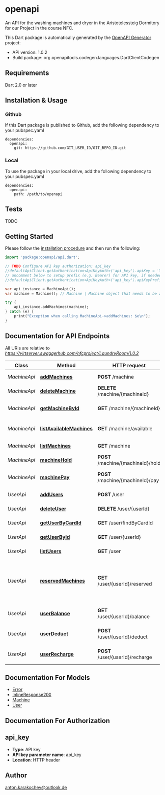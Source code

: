# openapi
An API for the washing machines and dryer in the Aristotelessteig Dormitory for our Project in the course NFC. 

This Dart package is automatically generated by the [OpenAPI Generator](https://openapi-generator.tech) project:

- API version: 1.0.2
- Build package: org.openapitools.codegen.languages.DartClientCodegen

## Requirements

Dart 2.0 or later

## Installation & Usage

### Github
If this Dart package is published to Github, add the following dependency to your pubspec.yaml
```
dependencies:
  openapi:
    git: https://github.com/GIT_USER_ID/GIT_REPO_ID.git
```

### Local
To use the package in your local drive, add the following dependency to your pubspec.yaml
```
dependencies:
  openapi:
    path: /path/to/openapi
```

## Tests

TODO

## Getting Started

Please follow the [installation procedure](#installation--usage) and then run the following:

```dart
import 'package:openapi/api.dart';

// TODO Configure API key authorization: api_key
//defaultApiClient.getAuthentication<ApiKeyAuth>('api_key').apiKey = 'YOUR_API_KEY';
// uncomment below to setup prefix (e.g. Bearer) for API key, if needed
//defaultApiClient.getAuthentication<ApiKeyAuth>('api_key').apiKeyPrefix = 'Bearer';

var api_instance = MachineApi();
var machine = Machine(); // Machine | Machine object that needs to be added

try {
    api_instance.addMachines(machine);
} catch (e) {
    print("Exception when calling MachineApi->addMachines: $e\n");
}

```

## Documentation for API Endpoints

All URIs are relative to *https://virtserver.swaggerhub.com/nfcproject/LaundryRoom/1.0.2*

Class | Method | HTTP request | Description
------------ | ------------- | ------------- | -------------
*MachineApi* | [**addMachines**](docs//MachineApi.md#addmachines) | **POST** /machine | Adds a new machine
*MachineApi* | [**deleteMachine**](docs//MachineApi.md#deletemachine) | **DELETE** /machine/{machineId} | Deletes a machine
*MachineApi* | [**getMachineById**](docs//MachineApi.md#getmachinebyid) | **GET** /machine/{machineId} | Find machine by ID
*MachineApi* | [**listAvailableMachines**](docs//MachineApi.md#listavailablemachines) | **GET** /machine/available | Lists all available machines
*MachineApi* | [**listMachines**](docs//MachineApi.md#listmachines) | **GET** /machine | Lists all machines
*MachineApi* | [**machineHold**](docs//MachineApi.md#machinehold) | **POST** /machine/{machineId}/hold | Holds the machine
*MachineApi* | [**machinePay**](docs//MachineApi.md#machinepay) | **POST** /machine/{machineId}/pay | Pay for the given machine
*UserApi* | [**addUsers**](docs//UserApi.md#addusers) | **POST** /user | Adds a new user
*UserApi* | [**deleteUser**](docs//UserApi.md#deleteuser) | **DELETE** /user/{userId} | Deletes a user
*UserApi* | [**getUserByCardId**](docs//UserApi.md#getuserbycardid) | **GET** /user/findByCardId | Find user by card ID
*UserApi* | [**getUserById**](docs//UserApi.md#getuserbyid) | **GET** /user/{userId} | Find user by ID
*UserApi* | [**listUsers**](docs//UserApi.md#listusers) | **GET** /user | Lists all users
*UserApi* | [**reservedMachines**](docs//UserApi.md#reservedmachines) | **GET** /user/{userId}/reserved | Check which machines are reserved by the given user
*UserApi* | [**userBalance**](docs//UserApi.md#userbalance) | **GET** /user/{userId}/balance | Check the user&#39;s balance
*UserApi* | [**userDeduct**](docs//UserApi.md#userdeduct) | **POST** /user/{userId}/deduct | Charges the user&#39;s account
*UserApi* | [**userRecharge**](docs//UserApi.md#userrecharge) | **POST** /user/{userId}/recharge | Recharges the user&#39;s account


## Documentation For Models

 - [Error](docs//Error.md)
 - [InlineResponse200](docs//InlineResponse200.md)
 - [Machine](docs//Machine.md)
 - [User](docs//User.md)


## Documentation For Authorization


## api_key

- **Type**: API key
- **API key parameter name**: api_key
- **Location**: HTTP header


## Author

anton.karakochev@outlook.de


